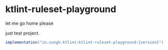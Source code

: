 # ktlint-ruleset-playground

let me go home please

just test project.

```groovy
implementation("in.sungb.ktlint:ktlint-ruleset-playground:{version}")
```
